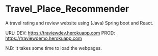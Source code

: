 # Travel_Place_Recommender
A travel rating and review website using (Java) Spring boot and React.

URL:
  DEV: https://traviewdev.herokuapp.com
  PROD: https://traviewdemo.herokuapp.com
  
N.B: It takes some time to load the webpages.

